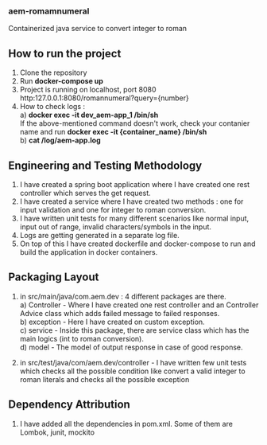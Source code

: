 ### aem-romamnumeral
Containerized java service to convert integer to roman 

## How to run the project

1) Clone the repository
2) Run <b> docker-compose up </b>
3) Project is running on localhost, port 8080 <br>
   http:127.0.0.1:8080/romannumeral?query={number}
4) How to check logs : <br>
   a) <b> docker exec -it dev_aem-app_1 /bin/sh </b> <br>
   If the above-mentioned command doesn't work, check your contanier name and run <b>docker exec -it {container_name} /bin/sh</b> <br>
   b) <b>cat /log/aem-app.log</b>
   

## Engineering and Testing Methodology

1) I have created a spring boot application where I have created one rest controller which serves the get request.
2) I have created a service where I have created two methods : one for input validation and one for integer to roman conversion.
3) I have written unit tests for many different scenarios like normal input, input out of range, invalid characters/symbols in the input.
4) Logs are getting generated in a separate log file.
5) On top of this I have created dockerfile and docker-compose to run and build the application in docker containers.

## Packaging Layout

1) in src/main/java/com.aem.dev : 4 different packages are there. <br>
   a) Controller - Where I have created one rest controller and an Controller Advice class which adds failed message to failed responses. <br>
   b) exception - Here I have created on custom exception. <br>
   c) service - Inside this package, there are service class which has the main logics (int to roman conversion). <br>
   d) model - The model of output response in case of good response. <br>
   
2) in src/test/java/com/aem.dev/controller - I have written few unit tests which checks all the possible condition like convert a valid integer to roman literals
and checks all the possible exception

## Dependency Attribution

1) I have added all the dependencies in pom.xml. Some of them are Lombok, junit, mockito
  
